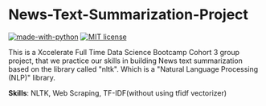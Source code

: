 # News-Text-Summarization-Project
[![made-with-python](https://img.shields.io/badge/Made%20with-Python-1f425f.svg)](https://www.python.org/)
[![MIT license](https://img.shields.io/badge/License-MIT-blue.svg)](https://lbesson.mit-license.org/)

This is a Xccelerate Full Time Data Science Bootcamp Cohort 3 group project, 
that we practice our skills in building News text summarization based on the library called "nltk".
Which is a "Natural Language Processing (NLP)" library.

**Skills**: NLTK, Web Scraping, TF-IDF(without using tfidf vectorizer)
